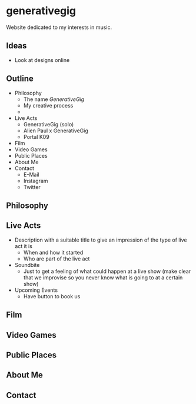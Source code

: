 # generativegig

Website dedicated to my interests in music.

## Ideas

- Look at designs online

## Outline

- Philosophy
  - The name _GenerativeGig_
  - My creative process
  -
- Live Acts
  - GenerativeGig (solo)
  - Alien Paul x GenerativeGig
  - Portal K09
- Film
- Video Games
- Public Places
- About Me
- Contact
  - E-Mail
  - Instagram
  - Twitter

## Philosophy

## Live Acts

- Description with a suitable title to give an impression of the type of live act it is
  - When and how it started
  - Who are part of the live act
- Soundbite
  - Just to get a feeling of what could happen at a live show (make clear that we improvise so you never know what is going to at a certain show)
- Upcoming Events
  - Have button to book us

## Film

## Video Games

## Public Places

## About Me

## Contact
